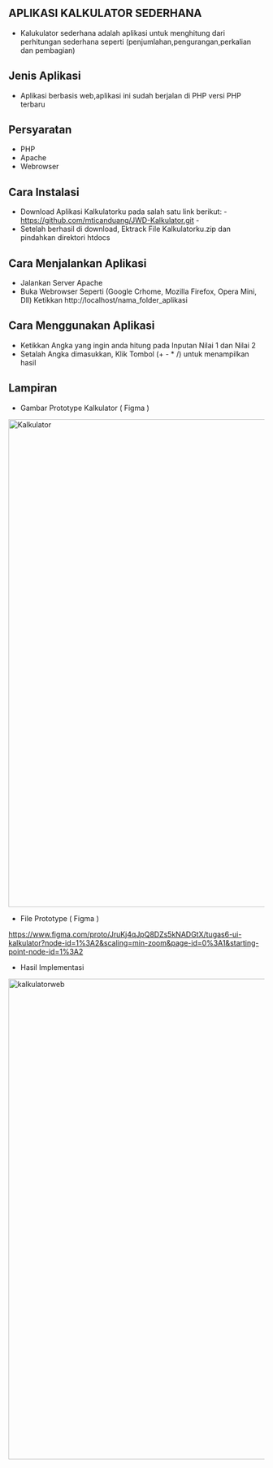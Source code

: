 ## APLIKASI KALKULATOR SEDERHANA
- Kalukulator sederhana adalah aplikasi untuk menghitung dari perhitungan sederhana seperti (penjumlahan,pengurangan,perkalian dan pembagian)

## Jenis Aplikasi
- Aplikasi berbasis web,aplikasi ini sudah berjalan di PHP versi PHP terbaru

## Persyaratan
- PHP
- Apache
- Webrowser

## Cara Instalasi
- Download Aplikasi Kalkulatorku pada salah satu link berikut: -https://github.com/mticanduang/JWD-Kalkulator.git -
- Setelah berhasil di download, Ektrack File Kalkulatorku.zip dan pindahkan direktori htdocs


## Cara Menjalankan Aplikasi
- Jalankan Server Apache
- Buka Webrowser Seperti (Google Crhome, Mozilla Firefox, Opera Mini, Dll)
Ketikkan http://localhost/nama_folder_aplikasi

## Cara Menggunakan Aplikasi
- Ketikkan Angka yang ingin anda hitung pada Inputan Nilai 1 dan Nilai 2
- Setalah Angka dimasukkan, Klik Tombol (+ - * /) untuk menampilkan hasil


<h2>
Lampiran 
</h2>

- Gambar Prototype Kalkulator ( Figma )

<img width="959" alt="Kalkulator" src="https://user-images.githubusercontent.com/61002522/193046239-6cbd5ae9-c240-448b-acc0-79e7fa8fe4fa.png">


- File Prototype ( Figma )

https://www.figma.com/proto/JruKj4qJpQ8DZs5kNADGtX/tugas6-ui-kalkulator?node-id=1%3A2&scaling=min-zoom&page-id=0%3A1&starting-point-node-id=1%3A2



- Hasil Implementasi
<img width="945" alt="kalkulatorweb" src="https://user-images.githubusercontent.com/61002522/193046756-46dc14b6-d50e-4cb7-9cb4-5f92f5b84914.png">
